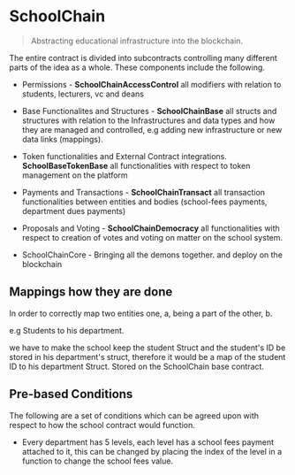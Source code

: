 # SchoolChain
> Abstracting educational infrastructure into the blockchain.

The entire contract is divided into subcontracts controlling many different parts of the idea as a whole. These components include the following.

- Permissions - **SchoolChainAccessControl** all modifiers with relation to students, lecturers, vc and deans

- Base Functionalites and Structures - **SchoolChainBase** all structs and structures with relation to the Infrastructures and data types and how they are managed and controlled, e.g adding new infrastructure or new data links (mappings).

- Token functionalities and External Contract integrations. **SchoolBaseTokenBase** all functionalities with respect to token management on the platform

- Payments and Transactions - **SchoolChainTransact** all transaction functionalities between entities and bodies (school-fees payments, department dues payments)

- Proposals and Voting - **SchoolChainDemocracy** all functionalities with respect to creation of votes and voting on matter on the school system.

- SchoolChainCore - Bringing all the demons together. and deploy on the blockchain

## Mappings how they are done
In order to correctly map two entities one, a, being a part of the other, b.

e.g Students to his department.

we have to make the school keep the student Struct and the student's ID be stored in his department's struct, therefore it would be a map of the student ID to his department Struct. Stored on the SchoolChain base contract.


## Pre-based Conditions
The following are a set of conditions which can be agreed upon with respect to how the school contract would function.

- Every department has 5 levels, each level has a school fees payment attached to it, this can be changed by placing the index of the level in a function to change the school fees value.
